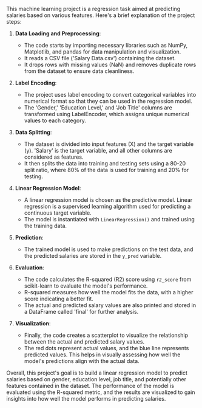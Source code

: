 This machine learning project is a regression task aimed at predicting salaries based on various features. Here's a brief explanation of the project steps:

1. **Data Loading and Preprocessing**:
   - The code starts by importing necessary libraries such as NumPy, Matplotlib, and pandas for data manipulation and visualization.
   - It reads a CSV file ('Salary Data.csv') containing the dataset.
   - It drops rows with missing values (NaN) and removes duplicate rows from the dataset to ensure data cleanliness.

2. **Label Encoding**:
   - The project uses label encoding to convert categorical variables into numerical format so that they can be used in the regression model.
   - The 'Gender,' 'Education Level,' and 'Job Title' columns are transformed using LabelEncoder, which assigns unique numerical values to each category.

3. **Data Splitting**:
   - The dataset is divided into input features (X) and the target variable (y). 'Salary' is the target variable, and all other columns are considered as features.
   - It then splits the data into training and testing sets using a 80-20 split ratio, where 80% of the data is used for training and 20% for testing.

4. **Linear Regression Model**:
   - A linear regression model is chosen as the predictive model. Linear regression is a supervised learning algorithm used
      for predicting a continuous target variable.
   - The model is instantiated with `LinearRegression()` and trained using the training data.

5. **Prediction**:
   - The trained model is used to make predictions on the test data, and the predicted salaries are stored in the `y_pred` variable.

6. **Evaluation**:
   - The code calculates the R-squared (R2) score using `r2_score` from scikit-learn to evaluate the model's performance.
   -  R-squared measures how well the model fits the data, with a higher score indicating a better fit.
   - The actual and predicted salary values are also printed and stored in a DataFrame called 'final' for further analysis.

7. **Visualization**:
   - Finally, the code creates a scatterplot to visualize the relationship between the actual and predicted salary values.
   -  The red dots represent actual values, and the blue line represents predicted values. This helps in visually assessing how well the model's predictions align with the actual data.

Overall, this project's goal is to build a linear regression model to predict salaries based on gender, education level, job title, and 
potentially other features contained in the dataset. The performance of the model is evaluated using the R-squared metric, and the results are 
visualized to gain insights into how well the model performs in predicting salaries.
